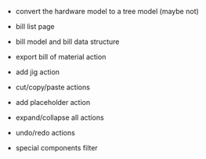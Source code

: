 - convert the hardware model to a tree model (maybe not)

- bill list page
- bill model and bill data structure
- export bill of material action

- add jig action
- cut/copy/paste actions
- add placeholder action
- expand/collapse all actions
- undo/redo actions
- special components filter